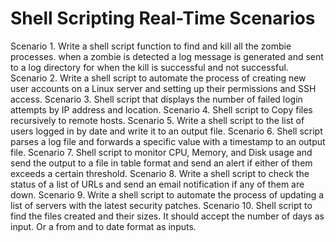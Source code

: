 # Shell Scripting Real-Time Scenarios

Scenario 1. Write a shell script function to find and kill all the zombie processes. when a zombie is detected a log message is generated and sent to a log directory for when the kill is successful and not successful.
Scenario 2. Write a shell script to automate the process of creating new user accounts on a Linux server and setting up their permissions and SSH access.
Scenario 3. Shell script that displays the number of failed login attempts by IP address and location.
Scenario 4. Shell script to Copy files recursively to remote hosts.
Scenario 5. Write a shell script to the list of users logged in by date and write it to an output file.
Scenario 6. Shell script parses a log file and forwards a specific value with a timestamp to an output file.
Scenario 7. Shell script to monitor CPU, Memory, and Disk usage and send the output to a file in table format and send an alert if either of them exceeds a certain threshold.
Scenario 8. Write a shell script to check the status of a list of URLs and send an email notification if any of them are down.
Scenario 9. Write a shell script to automate the process of updating a list of servers with the latest security patches.
Scenario 10. Shell script to find the files created and their sizes. It should accept the number of days as input. Or a from and to date format as inputs.

